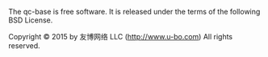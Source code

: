 The qc-base is free software. It is released under the terms of
the following BSD License.

Copyright © 2015 by 友博网络 LLC (http://www.u-bo.com)
All rights reserved.

